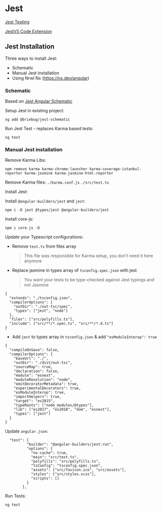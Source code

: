 # Jest

[Jest Testing](https://jestjs.io/)

[JestVS Code Extension](https://marketplace.visualstudio.com/items?itemName=Orta.vscode-jest)

## Jest Installation

Three ways to install Jest:

- Schematic 
- Manual Jest installation
- Using Nrwl Nx (https://nx.dev/angular)

### Schematic

Based on [Jest Angular Schematic](https://github.com/briebug/jest-schematic)

Setup Jest in existing project:

```
ng add @briebug/jest-schematic
```

Run Jest Test - replaces Karma based tests:

```
ng test
```
### Manual Jest installation

Remove Karma Libs:

```
npm remove karma karma-chrome-launcher karma-coverage-istanbul-reporter karma-jasmine karma-jasmine-html-reporter
```

Remove Karma files: `./karma.conf.js` `./src/test.ts`

Install Jest:

Install `@angular-builders/jest` and `jest`:

```
npm i -D jest @types/jest @angular-builders/jest
```

Install core-js:

```
npm i core-js -D
```

Update your Typescript configurations:

- Remove `test.ts` from files array

  > This file was responsible for Karma setup, you don’t need it here anymore

- Replace jasmine in types array of `tsconfig.spec.json` with jest

  > You want your tests to be type-checked against Jest typings and not Jasmine

```
{
  "extends": "./tsconfig.json",
  "compilerOptions": {
    "outDir": "./out-tsc/spec",
    "types": ["jest", "node"]
  },
  "files": ["src/polyfills.ts"],
  "include": ["src/**/*.spec.ts", "src/**/*.d.ts"]
}
```

- Add `jest` to types array in `tsconfig.json` & add `"esModuleInterop": true`

```
{
  "compileOnSave": false,
  "compilerOptions": {
    "baseUrl": "./",
    "outDir": "./dist/out-tsc",
    "sourceMap": true,
    "declaration": false,
    "module": "esnext",
    "moduleResolution": "node",
    "emitDecoratorMetadata": true,
    "experimentalDecorators": true,
    "esModuleInterop": true,
    "importHelpers": true,
    "target": "es2015",
    "typeRoots": ["node_modules/@types"],
    "lib": ["es2017", "es2018", "dom", "esnext"],
    "types": ["jest"]
  }
}

```

Update `angular.json`:

```
  "test": {
          "builder": "@angular-builders/jest:run",
          "options": {
            "no-cache": true,
            "main": "src/test.ts",
            "polyfills": "src/polyfills.ts",
            "tsConfig": "tsconfig.spec.json",
            "assets": ["src/favicon.ico", "src/assets"],
            "styles": ["src/styles.scss"],
            "scripts": []
          }
        },
```

Run Tests:

```
ng test
```